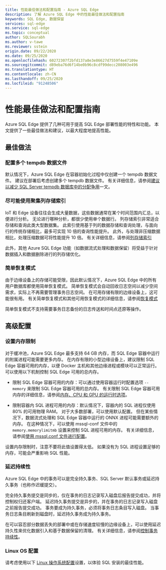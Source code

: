 ```yaml
---
title: 性能最佳做法和配置指南 - Azure SQL Edge
description: 了解 Azure SQL Edge 中的性能最佳做法和配置指南
keywords: SQL Edge, 数据保留
services: sql-edge
ms.service: sql-edge
ms.topic: conceptual
author: SQLSourabh
ms.author: v-tawe
ms.reviewer: sstein
origin.date: 09/22/2020
ms.date: 09/25/2020
ms.openlocfilehash: 60272307f2bfd137a8e3e86627d7559f4e47109e
ms.sourcegitcommit: d89eba76d6f14be0b96c8cdf99decc208003e496
ms.translationtype: HT
ms.contentlocale: zh-CN
ms.lasthandoff: 09/25/2020
ms.locfileid: "91248506"
---
```

# <a name="performance-best-practices-and-configuration-guidelines"></a>性能最佳做法和配置指南

Azure SQL Edge 提供了几种可用于提高 SQL Edge 部署性能的特性和功能。 本文提供了一些最佳做法和建议，以最大程度地提高性能。 

## <a name="best-practices"></a>最佳做法 

### <a name="configure-multiple-tempdb-data-files"></a>配置多个 tempdb 数据文件

默认情况下，Azure SQL Edge 在容器初始化过程中仅创建一个 tempdb 数据文件。 建议在部署后考虑创建多个 tempdb 数据文件。 有关详细信息，请参阅[建议以减少 SQL Server tempdb 数据库中的分配争用](https://support.microsoft.com/help/2154845/recommendations-to-reduce-allocation-contention-in-sql-server-tempdb-d)一文。

### <a name="use-clustered-columnstore-indexes-where-possible"></a>尽可能使用聚集列存储索引

IoT 和 Edge 设备往往会生成大量数据，这些数据通常在某个时间范围内汇总，以便进行分析。 无论进行哪种分析，都很少使用单个数据行。 列存储索引非常适合存储和查询此类大型数据集。 此索引使用基于列的数据存储和查询处理，与面向行的传统存储相比，最多可实现 10 倍的查询性能提升。 此外，与处理非压缩数据相比，处理压缩数据可将性能提升 10 倍。 有关详细信息，请参阅[列存储索引](https://docs.microsoft.com/sql/relational-databases/indexes/columnstore-indexes-overview)

此外，其他 Azure SQL Edge 功能（如数据流式处理和数据保留）将受益于针对数据插入和数据删除进行的列存储优化。 

### <a name="simple-recovery-model"></a>简单恢复模式

由于边缘设备上的存储可能受限，因此默认情况下，Azure SQL Edge 中的所有用户数据库都使用简单恢复模式。 简单恢复模式会自动回收日志空间以减少空间需求，实际上不再需要管理事务日志空间。 在可用存储有限的边缘设备上，这可能很有用。 有关简单恢复模式和其他可用恢复模式的详细信息，请参阅[恢复模式](https://docs.microsoft.com/sql/relational-databases/backup-restore/recovery-models-sql-server)

简单恢复模式不支持需要事务日志备份的日志传送和时间点还原等操作。  

## <a name="advanced-configuration"></a>高级配置 

### <a name="setting-memory-limits"></a>设置内存限制

对于缓冲池，Azure SQL Edge 最多支持 64 GB 内存，而 SQL Edge 容器中运行的附属进程可能需要更多内存。 在内存有限的小型边缘设备上，建议限制 SQL Edge 容器可用的内存，以便 Docker 主机和其他边缘进程或模块可以正常运行。 可以使用以下机制控制 SQL Edge 可用的总内存。 

- 限制 SQL Edge 容器可用的内存：可以通过使用容器运行时配置选项 `--memory` 来限制 SQ​​L Edge 容器可用的总内存。 有关限制 SQL Edge 容器可用内存的详细信息，请参阅[内存、CPU 和 GPU 的运行时选项](https://docs.docker.com/config/containers/resource_constraints/)。

- 限制容器内 SQL 进程可用的内存：默认情况下，容器内的 SQL 进程仅使用 80% 的可用物理 RAM。 对于大多数部署，可以使用默认配置。 但在某些情况下，数据流式处理和 SQL Edge 容器中运行的 ONNX 进程可能需要额外的内存。 在这种情况下，可以使用 mssql-conf 文件中的 `memory.memorylimitmb` 设置来控制 SQL 进程可用的内存。 有关详细信息，请参阅[使用 mssql.conf 文件进行配置](configure.md#configure-by-using-an-mssqlconf-file)。

设置内存限制时，注意不要将此值设置得太低。 如果没有为 SQL 进程设置足够的内存，可能会严重影响 SQL 性能。

### <a name="delayed-durability"></a>延迟持续性

Azure SQL Edge 中的事务可以是完全持久事务、SQL Server 默认事务或延迟持久事务（也称作迟缓提交）。

完全持久事务提交是同步的，仅在事务的日志记录写入磁盘后报告提交成功，并将控制权归还客户端。 延迟持久事务提交是异步的，并在事务的日志记录写入磁盘之前报告提交成功。 事务要成为持久事务，必须将事务日志条目写入磁盘。 当事务日志条目刷新到磁盘时，延迟持久事务成为持久事务。 

在可以容忍部分数据丢失的部署中或在存储速度较慢的边缘设备上，可以使用延迟持久性来优化数据引入和基于数据保留的清理。 有关详细信息，请参阅[控制事务持续性](https://docs.microsoft.com/sql/relational-databases/logs/control-transaction-durability)。


### <a name="linux-os-configurations"></a>Linux OS 配置 

请考虑使用以下 [Linux 操作系统配置](https://docs.microsoft.com/sql/linux/sql-server-linux-performance-best-practices#linux-os-configuration)设置，以体验 SQL 安装的最佳性能。







